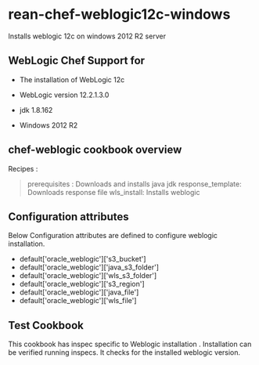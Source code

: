 # rean-chef-weblogic12c-windows

Installs weblogic 12c on windows 2012 R2 server

## WebLogic Chef Support for

- The installation of WebLogic 12c

- WebLogic version 12.2.1.3.0

- jdk 1.8.162

- Windows 2012 R2

## chef-weblogic cookbook overview

Recipes :
> prerequisites : Downloads and installs java jdk
> response_template: Downloads response file
> wls_install: Installs weblogic

## Configuration attributes

Below Configuration attributes are defined to configure weblogic installation.
* default['oracle_weblogic']['s3_bucket']
* default['oracle_weblogic']['java_s3_folder']
* default['oracle_weblogic']['wls_s3_folder']
* default['oracle_weblogic']['s3_region']
* default['oracle_weblogic']['java_file']
* default['oracle_weblogic']['wls_file']

## Test Cookbook

This cookbook has inspec specific to Weblogic installation . Installation can be verified running inspecs. It checks for the installed weblogic version.

